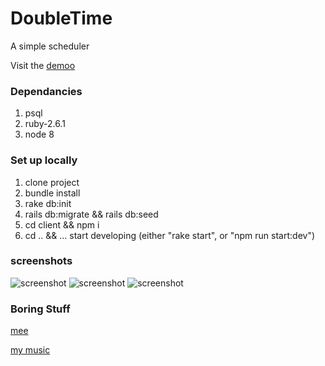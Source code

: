 # DoubleTime

A simple scheduler 

Visit the [demoo](https://lit-garden-97808.herokuapp.com/)

### Dependancies
1. psql
2. ruby-2.6.1
3. node 8

### Set up locally

1. clone project
2. bundle install
3. rake db:init
4. rails db:migrate && rails db:seed
5. cd client && npm i
6. cd .. && ... start developing (either "rake start", or "npm run start:dev")

### screenshots

![screenshot](https://raw.githubusercontent.com/glueckler/doubletime/master/screenshots/dt1.png "screenshot 1")
![screenshot](https://raw.githubusercontent.com/glueckler/doubletime/master/screenshots/dt2.png "screenshot 2")
![screenshot](https://raw.githubusercontent.com/glueckler/doubletime/master/screenshots/dt3.png "screenshot 3")

### Boring Stuff

[mee](https://deanglueckler.com/)

[my music](https://soundcloud.com/hisimagination/)



